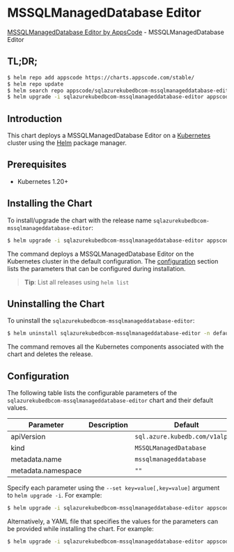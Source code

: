 # MSSQLManagedDatabase Editor

[MSSQLManagedDatabase Editor by AppsCode](https://appscode.com) - MSSQLManagedDatabase Editor

## TL;DR;

```bash
$ helm repo add appscode https://charts.appscode.com/stable/
$ helm repo update
$ helm search repo appscode/sqlazurekubedbcom-mssqlmanageddatabase-editor --version=v0.20.0
$ helm upgrade -i sqlazurekubedbcom-mssqlmanageddatabase-editor appscode/sqlazurekubedbcom-mssqlmanageddatabase-editor -n default --create-namespace --version=v0.20.0
```

## Introduction

This chart deploys a MSSQLManagedDatabase Editor on a [Kubernetes](http://kubernetes.io) cluster using the [Helm](https://helm.sh) package manager.

## Prerequisites

- Kubernetes 1.20+

## Installing the Chart

To install/upgrade the chart with the release name `sqlazurekubedbcom-mssqlmanageddatabase-editor`:

```bash
$ helm upgrade -i sqlazurekubedbcom-mssqlmanageddatabase-editor appscode/sqlazurekubedbcom-mssqlmanageddatabase-editor -n default --create-namespace --version=v0.20.0
```

The command deploys a MSSQLManagedDatabase Editor on the Kubernetes cluster in the default configuration. The [configuration](#configuration) section lists the parameters that can be configured during installation.

> **Tip**: List all releases using `helm list`

## Uninstalling the Chart

To uninstall the `sqlazurekubedbcom-mssqlmanageddatabase-editor`:

```bash
$ helm uninstall sqlazurekubedbcom-mssqlmanageddatabase-editor -n default
```

The command removes all the Kubernetes components associated with the chart and deletes the release.

## Configuration

The following table lists the configurable parameters of the `sqlazurekubedbcom-mssqlmanageddatabase-editor` chart and their default values.

|     Parameter      | Description |                  Default                   |
|--------------------|-------------|--------------------------------------------|
| apiVersion         |             | <code>sql.azure.kubedb.com/v1alpha1</code> |
| kind               |             | <code>MSSQLManagedDatabase</code>          |
| metadata.name      |             | <code>mssqlmanageddatabase</code>          |
| metadata.namespace |             | <code>""</code>                            |


Specify each parameter using the `--set key=value[,key=value]` argument to `helm upgrade -i`. For example:

```bash
$ helm upgrade -i sqlazurekubedbcom-mssqlmanageddatabase-editor appscode/sqlazurekubedbcom-mssqlmanageddatabase-editor -n default --create-namespace --version=v0.20.0 --set apiVersion=sql.azure.kubedb.com/v1alpha1
```

Alternatively, a YAML file that specifies the values for the parameters can be provided while
installing the chart. For example:

```bash
$ helm upgrade -i sqlazurekubedbcom-mssqlmanageddatabase-editor appscode/sqlazurekubedbcom-mssqlmanageddatabase-editor -n default --create-namespace --version=v0.20.0 --values values.yaml
```
